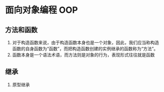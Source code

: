 # 面向对象编程 OOP

## 方法和函数
1. 对于构造函数来说，由于构造函数本身也是一个对象，因此，我们应当称构造函数的自身函数为“函数”，而把构造函数创建的实例继承的函数称为“方法”。
2. 函数本身是一个语法术语，而方法则是对象的行为，表现形式往往就是函数

## 继承
1. 原型继承